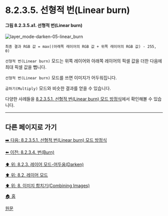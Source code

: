 # 8.2.3.5. 선형적 번(Linear burn)
#### 그림 8.2.3.5.a1. 선형적 번(Linear burn)
![layer_mode-darken-05-linear_burn](https://github.com/wonder13662/gimp/assets/15767104/f090d13f-7446-4ba8-98b9-d49c8afaeb76)

```
최종 결과 RGB 값 = max((아래쪽 레이어의 RGB 값 + 위쪽 레이어의 RGB 값) - 255, 0)
```

`선형적 번(Linear burn)` 모드는 위쪽 레이어와 아래쪽 레이어의 픽셀 값을 더한 다음에 최대 픽셀 값을 뺍니다.

`선형적 번(Linear burn)` 모드를 쓰면 이미지가 어두워집니다.

`곱하기(Multiply)` 모드와 비슷한 결과를 얻을 수 있습니다.

다양한 사례들을 [8.2.3.5.1. 선형적 번(Linear burn) 모드 방정식](./08-02-03-05-01-equation.md)에서 확인해볼 수 있습니다.

***

## 다른 페이지로 가기

[➡️ 다음: 8.2.3.5.1. 선형적 번(Linear burn) 모드 방정식](./08-02-03-05-01-equation.md)

[⬅️ 이전: 8.2.3.4. 번(Burn)](./08-02-03-04-burn.md)

[⬆️ 위: 8.2.3. 레이어 모드-어두움(Darken)](./08-02-03-00-darken-layer-modes.md)

[⬆️ 위: 8.2. 레이어 모드](./08-02-00-layer_modes.md)

[⬆️ 위: 8. 이미지 합치기(Combining Images)](./08-00-combining-images.md)

[🏠 홈](./00-home.md)

[원문](https://docs.gimp.org/2.10/ko/layer-mode-group-darken.html#layer-mode-linear-burn)
